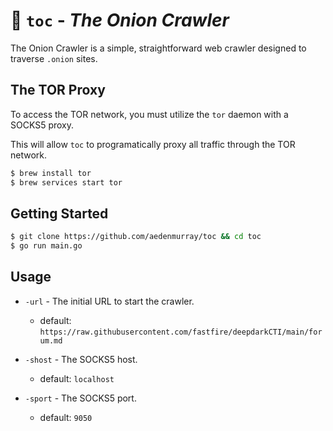 # :onion: `toc` - _The Onion Crawler_

The Onion Crawler is a simple, straightforward web crawler designed to traverse `.onion` sites.

## The TOR Proxy

To access the TOR network, you must utilize the `tor` daemon with a SOCKS5 proxy.

This will allow `toc` to programatically proxy all traffic through the TOR network.

```sh
$ brew install tor
$ brew services start tor
```

## Getting Started

```sh
$ git clone https://github.com/aedenmurray/toc && cd toc
$ go run main.go 
```

## Usage

- `-url` - The initial URL to start the crawler. 
  - default: `https://raw.githubusercontent.com/fastfire/deepdarkCTI/main/forum.md`
  
- `-shost` - The SOCKS5 host.
  - default: `localhost`
  
- `-sport` - The SOCKS5 port.
  - default: `9050`

